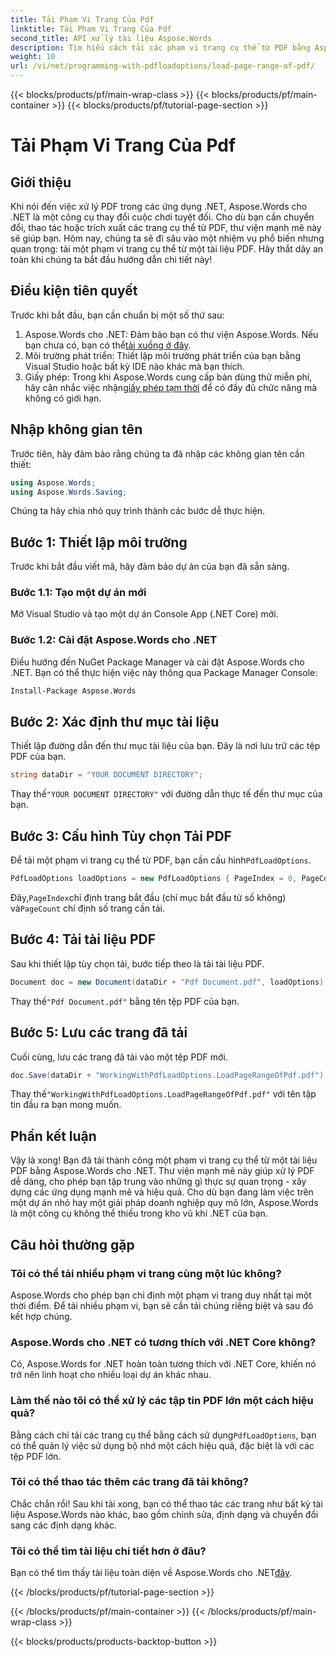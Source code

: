 ```yaml
---
title: Tải Phạm Vi Trang Của Pdf
linktitle: Tải Phạm Vi Trang Của Pdf
second_title: API xử lý tài liệu Aspose.Words
description: Tìm hiểu cách tải các phạm vi trang cụ thể từ PDF bằng Aspose.Words cho .NET trong hướng dẫn từng bước toàn diện này. Hoàn hảo cho các nhà phát triển .NET.
weight: 10
url: /vi/net/programming-with-pdfloadoptions/load-page-range-of-pdf/
---
```


{{< blocks/products/pf/main-wrap-class >}}
{{< blocks/products/pf/main-container >}}
{{< blocks/products/pf/tutorial-page-section >}}

# Tải Phạm Vi Trang Của Pdf

## Giới thiệu

Khi nói đến việc xử lý PDF trong các ứng dụng .NET, Aspose.Words cho .NET là một công cụ thay đổi cuộc chơi tuyệt đối. Cho dù bạn cần chuyển đổi, thao tác hoặc trích xuất các trang cụ thể từ PDF, thư viện mạnh mẽ này sẽ giúp bạn. Hôm nay, chúng ta sẽ đi sâu vào một nhiệm vụ phổ biến nhưng quan trọng: tải một phạm vi trang cụ thể từ một tài liệu PDF. Hãy thắt dây an toàn khi chúng ta bắt đầu hướng dẫn chi tiết này!

## Điều kiện tiên quyết

Trước khi bắt đầu, bạn cần chuẩn bị một số thứ sau:

1. Aspose.Words cho .NET: Đảm bảo bạn có thư viện Aspose.Words. Nếu bạn chưa có, bạn có thể[tải xuống ở đây](https://releases.aspose.com/words/net/).
2. Môi trường phát triển: Thiết lập môi trường phát triển của bạn bằng Visual Studio hoặc bất kỳ IDE nào khác mà bạn thích.
3.  Giấy phép: Trong khi Aspose.Words cung cấp bản dùng thử miễn phí, hãy cân nhắc việc nhận[giấy phép tạm thời](https://purchase.aspose.com/temporary-license/) để có đầy đủ chức năng mà không có giới hạn.

## Nhập không gian tên

Trước tiên, hãy đảm bảo rằng chúng ta đã nhập các không gian tên cần thiết:

```csharp
using Aspose.Words;
using Aspose.Words.Saving;
```

Chúng ta hãy chia nhỏ quy trình thành các bước dễ thực hiện. 

## Bước 1: Thiết lập môi trường

Trước khi bắt đầu viết mã, hãy đảm bảo dự án của bạn đã sẵn sàng.

### Bước 1.1: Tạo một dự án mới
Mở Visual Studio và tạo một dự án Console App (.NET Core) mới.

### Bước 1.2: Cài đặt Aspose.Words cho .NET
Điều hướng đến NuGet Package Manager và cài đặt Aspose.Words cho .NET. Bạn có thể thực hiện việc này thông qua Package Manager Console:

```sh
Install-Package Aspose.Words
```

## Bước 2: Xác định thư mục tài liệu

Thiết lập đường dẫn đến thư mục tài liệu của bạn. Đây là nơi lưu trữ các tệp PDF của bạn.

```csharp
string dataDir = "YOUR DOCUMENT DIRECTORY";
```

 Thay thế`"YOUR DOCUMENT DIRECTORY"` với đường dẫn thực tế đến thư mục của bạn.

## Bước 3: Cấu hình Tùy chọn Tải PDF

 Để tải một phạm vi trang cụ thể từ PDF, bạn cần cấu hình`PdfLoadOptions`.

```csharp
PdfLoadOptions loadOptions = new PdfLoadOptions { PageIndex = 0, PageCount = 1 };
```

 Đây,`PageIndex`chỉ định trang bắt đầu (chỉ mục bắt đầu từ số không) và`PageCount` chỉ định số trang cần tải.

## Bước 4: Tải tài liệu PDF

Sau khi thiết lập tùy chọn tải, bước tiếp theo là tải tài liệu PDF.

```csharp
Document doc = new Document(dataDir + "Pdf Document.pdf", loadOptions);
```

 Thay thế`"Pdf Document.pdf"` bằng tên tệp PDF của bạn.

## Bước 5: Lưu các trang đã tải

Cuối cùng, lưu các trang đã tải vào một tệp PDF mới.

```csharp
doc.Save(dataDir + "WorkingWithPdfLoadOptions.LoadPageRangeOfPdf.pdf");
```

 Thay thế`"WorkingWithPdfLoadOptions.LoadPageRangeOfPdf.pdf"` với tên tập tin đầu ra bạn mong muốn.

## Phần kết luận

Vậy là xong! Bạn đã tải thành công một phạm vi trang cụ thể từ một tài liệu PDF bằng Aspose.Words cho .NET. Thư viện mạnh mẽ này giúp xử lý PDF dễ dàng, cho phép bạn tập trung vào những gì thực sự quan trọng - xây dựng các ứng dụng mạnh mẽ và hiệu quả. Cho dù bạn đang làm việc trên một dự án nhỏ hay một giải pháp doanh nghiệp quy mô lớn, Aspose.Words là một công cụ không thể thiếu trong kho vũ khí .NET của bạn.

## Câu hỏi thường gặp

### Tôi có thể tải nhiều phạm vi trang cùng một lúc không?
Aspose.Words cho phép bạn chỉ định một phạm vi trang duy nhất tại một thời điểm. Để tải nhiều phạm vi, bạn sẽ cần tải chúng riêng biệt và sau đó kết hợp chúng.

### Aspose.Words cho .NET có tương thích với .NET Core không?
Có, Aspose.Words for .NET hoàn toàn tương thích với .NET Core, khiến nó trở nên linh hoạt cho nhiều loại dự án khác nhau.

### Làm thế nào tôi có thể xử lý các tập tin PDF lớn một cách hiệu quả?
 Bằng cách chỉ tải các trang cụ thể bằng cách sử dụng`PdfLoadOptions`, bạn có thể quản lý việc sử dụng bộ nhớ một cách hiệu quả, đặc biệt là với các tệp PDF lớn.

### Tôi có thể thao tác thêm các trang đã tải không?
Chắc chắn rồi! Sau khi tải xong, bạn có thể thao tác các trang như bất kỳ tài liệu Aspose.Words nào khác, bao gồm chỉnh sửa, định dạng và chuyển đổi sang các định dạng khác.

### Tôi có thể tìm tài liệu chi tiết hơn ở đâu?
 Bạn có thể tìm thấy tài liệu toàn diện về Aspose.Words cho .NET[đây](https://reference.aspose.com/words/net/).



{{< /blocks/products/pf/tutorial-page-section >}}

{{< /blocks/products/pf/main-container >}}
{{< /blocks/products/pf/main-wrap-class >}}

{{< blocks/products/products-backtop-button >}}
